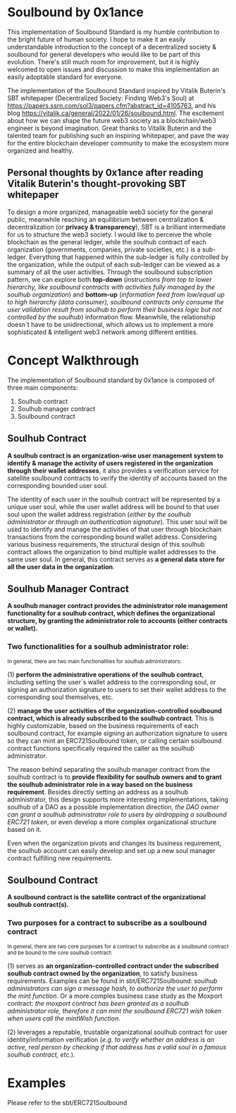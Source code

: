 # Soulbound by 0x1ance

This implementation of Soulbound Standard is my humble contribution to the bright future of human society. I hope to make it an easily understandable introduction to the concept of a decentralized society & soulbound for general developers who would like to be part of this evolution. There's still much room for improvement, but it is highly welcomed to open issues and discussion to make this implementation an easily adoptable standard for everyone.

The implementation of the Soulbound Standard inspired by Vitalik Buterin's SBT whitepaper (Decentralized Society: Finding Web3's Soul) at https://papers.ssrn.com/sol3/papers.cfm?abstract_id=4105763, and his blog https://vitalik.ca/general/2022/01/26/soulbound.html. The excitement about how we can shape the future web3 society as a blockchain/web3 engineer is beyond imagination. Great thanks to Vitalik Buterin and the talented team for publishing such an inspiring whitepaper, and pave the way for the entire blockchain developer community to make the ecosystem more organized and healthy.

## Personal thoughts by 0x1ance after reading Vitalik Buterin's thought-provoking SBT whitepaper

To design a more organized, manageable web3 society for the general public, meanwhile reaching an equilibrium between centralization & decentralization (or **privacy & transparency**), SBT is a brilliant intermediate for us to structure the web3 society. I would like to perceive the whole blockchain as the general ledger, while the soulhub contract of each organization (governments, companies, private societies, etc.) is a sub-ledger. Everything that happened within the sub-ledger is fully controlled by the organization, while the output of each sub-ledger can be viewed as a summary of all the user activities. Through the soulbound subscription pattern, we can explore both **top-down** (_instructions from top to lower hierarchy, like soulbound contracts with activities fully managed by the soulhub organization_) and **bottom-up** (_information feed from low/equal up to high hierarchy (data consumer), soulbound contracts only consume the user validation result from soulhub to perform their business logic but not controlled by the soulhub_) information flow. Meanwhile, the relationship doesn`t have to be unidirectional, which allows us to implement a more sophisticated & intelligent web3 network among different entities.

# Concept Walkthrough

The implementation of Soulbound standard by 0x1ance is composed of three main components:

1. Soulhub contract
2. Soulhub manager contract
3. Soulbound contract

## Soulhub Contract

**A soulhub contract is an organization-wise user management system to identify & manage the activity of users registered in the organization through their wallet addresses**, it also provides a verification service for satellite soulbound contracts to verify the identity of accounts based on the corresponding bounded user soul.

The identity of each user in the soulhub contract will be represented by a unique user soul, while the user wallet address will be bound to that user soul upon the wallet address registration (_either by the soulhub administrator or through an authentication signature_). This user soul will be used to identify and manage the activities of that user through blockchain transactions from the corresponding bound wallet address. Considering various business requirements, the structural design of this soulhub contract allows the organization to bind multiple wallet addresses to the same user soul. In general, this contract serves as **a general data store for all the user data in the organization**.

## Soulhub Manager Contract

**A soulhub manager contract provides the administrator role management functionality for a soulhub contract, which defines the organizational structure, by granting the administrator role to accounts (either contracts or wallet).**

### Two functionalities for a soulhub administrator role:

<sub>In general, there are two main functionalities for soulhub administrators:</sub>

(1) **perform the administrative operations of the soulhub contract**, including setting the user`s wallet address to the corresponding soul, or signing an authorization signature to users to set their wallet address to the corresponding soul themselves, etc.

(2) **manage the user activities of the organization-controlled soulbound contract, which is already subscribed to the soulhub contract**. This is highly customizable, based on the business requirements of each soulbound contract, for example signing an authorization signature to users so they can mint an ERC721Soulbound token, or calling certain soulbound contract functions specifically required the caller as the soulhub administrator.

The reason behind separating the soulhub manager contract from the soulhub contract is to **provide flexibility for soulhub owners and to grant the soulhub administrator role in a way based on the business requirement**. Besides directly setting an address as a soulhub administrator, this design supports more interesting implementations, taking soulhub of a DAO as a possible implementation direction, _the DAO owner can grant a soulhub administrator role to users by airdropping a soulbound ERC721 token_, or even develop a more complex organizational structure based on it.

Even when the organization pivots and changes its business requirement, the soulhub account can easily develop and set up a new soul manager contract fulfilling new requirements.

## Soulbound Contract

**A soulbound contract is the satellite contract of the organizational soulhub contract(s).**

### Two purposes for a contract to subscribe as a soulbound contract

<sub>In general, there are two core purposes for a contract to subscribe as a soulbound contract and be bound to the core soulhub contract:</sub>

(1) serves as **an organization-controlled contract under the subscribed soulhub contract owned by the organization**, to satisfy business requirements. Examples can be found in sbt/ERC721Soulbound: _soulhub administrators can sign a message hash, to authorize the user to perform the mint function_. Or a more complex business case study as the Moxport contract: _the moxport contract has been granted as a soulhub administrator role, therefore it can mint the soulbound ERC721 wish token when users call the mintWish function_.

(2) leverages a reputable, trustable organizational soulhub contract for user identity/information verification (_e.g. to verify whether an address is an active, real person by checking if that address has a valid soul in a famous soulhub contract, etc._).

# Examples

Please refer to the sbt/ERC721Soulbound
